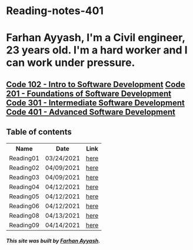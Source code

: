 # Reading-notes-401

# Farhan Ayyash, I'm a Civil engineer, 23 years old. I'm a hard worker and I can work under pressure.

## <a href="https://github.com/farhanayyash/reading-notes">Code 102 - Intro to Software Development</a> <a href="https://github.com/farhanayyash/reading-notes">Code 201 - Foundations of Software Development</a> <a href="https://github.com/farhanayyash/Reading-notes-301">Code 301 - Intermediate Software Development</a> <a href="#">Code 401 - Advanced Software Development</a>
## Table of contents


<table>
  <tr>
    <th>Name</th>
    <th>Date</th>
    <th>Link</th>
  </tr>
  <tr>
    <td>Reading01</td>
    <td>03/24/2021</td>
    <td><a href="https://farhanayyash.github.io/ReadingNotes401/read01">here</a></td>
  </tr>
  <tr>
    <td>Reading02</td>
    <td>04/09/2021</td>
    <td><a href="https://farhanayyash.github.io/ReadingNotes401/read02">here</a></td>
  </tr>
   <tr>
    <td>Reading03</td>
    <td>04/09/2021</td>
    <td><a href="https://farhanayyash.github.io/ReadingNotes401/read03">here</a></td>
  </tr>
     <tr>
    <td>Reading04</td>
    <td>04/12/2021</td>
    <td><a href="https://farhanayyash.github.io/ReadingNotes401/read04">here</a></td>
  </tr>
  <tr>
    <td>Reading05</td>
    <td>04/12/2021</td>
    <td><a href="https://farhanayyash.github.io/ReadingNotes401/read05">here</a></td>
  </tr>
  <tr>
    <td>Reading06</td>
    <td>04/12/2021</td>
    <td><a href="https://farhanayyash.github.io/ReadingNotes401/read06">here</a></td>
  </tr>
  <tr>
    <td>Reading08</td>
    <td>04/13/2021</td>
    <td><a href="https://farhanayyash.github.io/ReadingNotes401/read08">here</a></td>
  </tr>
   <tr>
    <td>Reading09</td>
    <td>04/14/2021</td>
    <td><a href="https://farhanayyash.github.io/ReadingNotes401/read09">here</a></td>
  </tr>
  
</table>


##### This site was built by [Farhan Ayyash](https://github.com/farhanayyash). 